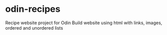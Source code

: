 # odin-recipes
Recipe website project for Odin
Build website using html with links, images, ordered and unordered lists
